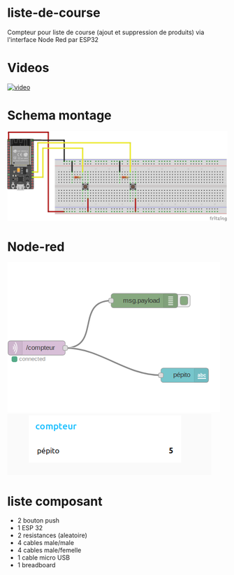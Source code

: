 # liste-de-course

Compteur pour liste de course (ajout et suppression de produits) via l'interface Node Red par ESP32

# Videos

[![video](https://img.youtube.com/vi/N2TuNgUEHdY/0.jpg)](https://www.youtube.com/watch?v=N2TuNgUEHdY)

# Schema montage

![shema](ESP32PUSH.png)


# Node-red
![shema](compteur.png)
![shema](compteur1.png)

# liste composant

+ 2 bouton push
+ 1 ESP 32
+ 2 resistances (aleatoire)
+ 4 cables male/male
+ 4 cables male/femelle
+ 1 cable micro USB
+ 1 breadboard


